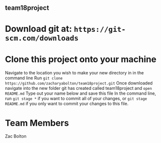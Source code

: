 ## team18project

# Download git at: `https://git-scm.com/downloads`

# Clone this project onto your machine
Navigate to the location you wish to make your new directory in in the command line
Run `git clone https://github.com/zacharyabolton/team18project.git`
Once downloaded navigate into the new folder git has created called team18project and `open README.md`
Type out your name below and save this file
In the command line, run `git stage *` if you want to commit all of your changes, or `git stage README.md` if you only want to commit your changes to this file.



# Team Members
Zac Bolton